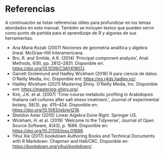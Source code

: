 # Referencias 

A continuación se listan referencias útiles para profundizar en los temas abordados en este manual. También se incluyen textos que pueden servir como punto de partida para el aprendizaje de *R* y algunas de sus herramientas.  

* Ana María Kozak (2007) Nociones de geometría analítica y álgebra lineal. McGraw-Hill Interamericana.
* Bro, R. and Smilde, A.K. (2014) ‘Principal component analysis’, Anal. Methods, 6(9), pp. 2812–2831. Disponible en: https://doi.org/10.1039/C3AY41907J.
* Garrett Grolemund and Hadley Wickham (2016) R para ciencia de datos. O’Reilly Media, Inc. Disponible ent: https://es.r4ds.hadley.nz/.
* Hadley Wickham (2021) Mastering Shiny. O’Reilly Media, Inc. Disponible ent: https://mastering-shiny.org/.
* Kim, J.K. et al. (2007) ‘Time-course metabolic profiling in Arabidopsis thaliana cell cultures after salt stress treatment.’, Journal of experimental botany, 58(3), pp. 415–424. Disponible en: https://doi.org/10.1093/jxb/erl216.
* Sheldon Axler (2010) Linear Algebra Done Right. Springer US.
* Wickham, H. et al. (2019) ‘Welcome to the Tidyverse’, Journal of Open Source Software, 4(43), p. 1686. Disponible en: https://doi.org/10.21105/joss.01686.
* Yihui Xie (2017) bookdown Authoring Books and Technical Documents with R Markdown. Chapman and Hall/CRC. Disponible en: https://bookdown.org/yihui/bookdown/.
